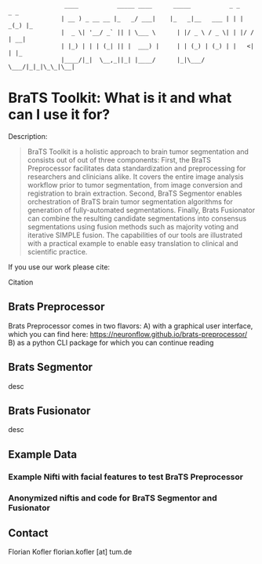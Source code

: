                     ____           _____ ____      _____           _ _    _ _   
                   | __ ) _ __ __ |_   _/ ___|    |_   _|__   ___ | | | _(_) |_ 
                   |  _ \| '__/ _` || | \___ \      | |/ _ \ / _ \| | |/ / | __|
                   | |_) | | | (_| || |  ___) |     | | (_) | (_) | |   <| | |_ 
                   |____/|_|  \__,_||_| |____/      |_|\___/ \___/|_|_|\_\_|\__|
                                                                                
# BraTS Toolkit: What is it and what can I use it for?
Description:
>BraTS Toolkit is a holistic approach to brain tumor segmentation and consists out of out of three components:
    First, the BraTS Preprocessor facilitates data standardization and preprocessing for researchers and clinicians alike. It covers the entire image analysis workflow prior to tumor segmentation, from image conversion and registration to brain extraction. Second, BraTS Segmentor enables orchestration of BraTS brain tumor segmentation algorithms for generation of fully-automated segmentations. Finally, Brats Fusionator can combine the resulting candidate segmentations into consensus segmentations using fusion methods such as majority voting and iterative SIMPLE fusion. The capabilities of our tools are illustrated with a practical example to enable easy translation to clinical and scientific practice.

If you use our work please cite:

Citation

## Brats Preprocessor
Brats Preprocessor comes in two flavors:
A) with a graphical user interface, which you can find here: https://neuronflow.github.io/brats-preprocessor/
B) as a python CLI package for which you can continue reading

## Brats Segmentor
desc   

## Brats Fusionator
desc

## Example Data
### Example Nifti with facial features to test BraTS Preprocessor
### Anonymized niftis and code for BraTS Segmentor and Fusionator

## Contact
Florian Kofler
florian.kofler [at] tum.de



    


